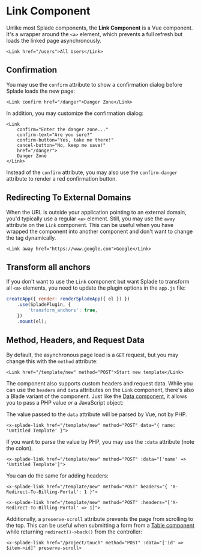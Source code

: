 # Link Component

Unlike most Splade components, the **Link Component** is a Vue component. It's a wrapper around the `<a>` element, which prevents a full refresh but loads the linked page asynchronously.

```blade
<Link href="/users">All Users</Link>
```

## Confirmation

You may use the `confirm` attribute to show a confirmation dialog before Splade loads the new page:

```blade
<Link confirm href="/danger">Danger Zone</Link>
```

In addition, you may customize the confirmation dialog:

```blade
<Link
    confirm="Enter the danger zone..."
    confirm-text="Are you sure?"
    confirm-button="Yes, take me there!"
    cancel-button="No, keep me save!"
    href="/danger">
    Danger Zone
</Link>
```

Instead of the `confirm` attribute, you may also use the `confirm-danger` attribute to render a red confirmation button.

## Redirecting To External Domains

When the URL is outside your application pointing to an external domain, you'd typically use a regular `<a>` element. Still, you may use the `away` attribute on the `Link` component. This can be useful when you have wrapped the component into another component and don't want to change the tag dynamically.

```blade
<Link away href="https://www.google.com">Google</Link>
```

## Transform all anchors

If you don't want to use the `Link` component but want Splade to transform all `<a>` elements, you need to update the plugin options in the `app.js` file:

```js
createApp({ render: renderSpladeApp({ el }) })
    .use(SpladePlugin, {
        'transform_anchors': true,
    })
    .mount(el);
```

## Method, Headers, and Request Data

By default, the asynchronous page load is a `GET` request, but you may change this with the `method` attribute:

```blade
<Link href="/template/new" method="POST">Start new template</Link>
```

The component also supports custom headers and request data. While you can use the `headers` and `data` attributes on the `Link` component, there's also a Blade variant of the component. Just like the [Data component](/x-data.md), it allows you to pass a PHP value *or* a JavaScript object:

The value passed to the `data` attribute will be parsed by Vue, not by PHP.

```blade
<x-splade-link href="/template/new" method="POST" data="{ name: 'Untitled Template' }">
```

If you want to parse the value by PHP, you may use the `:data` attribute (note the colon).

```blade
<x-splade-link href="/template/new" method="POST" :data="['name' => 'Untitled Template']">
```

You can do the same for adding headers:

```blade
<x-splade-link href="/template/new" method="POST" headers="{ 'X-Redirect-To-Billing-Portal': 1 }">

<x-splade-link href="/template/new" method="POST" :headers="['X-Redirect-To-Billing-Portal' => 1]">
```

Additionally, a `preserve-scroll` attribute prevents the page from scrolling to the top. This can be useful when submitting a form from a [Table component](/table-overview.md) while returning `redirect()->back()` from the controller:

```blade
<x-splade-link href="/project/touch" method="POST" :data="['id' => $item->id]" preserve-scroll>
```